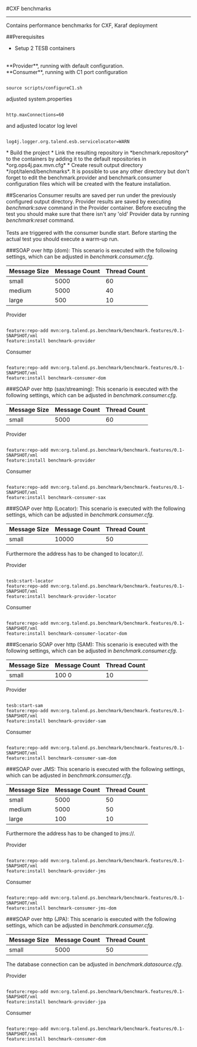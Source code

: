 #CXF benchmarks

- - -

Contains performance benchmarks for CXF, Karaf deployment

##Prerequisites
* Setup 2 TESB containers
<br />
**Provider**, running with default configuration.
<br />
**Consumer**, running with C1 port configuration
<pre><code>
source scripts/configureC1.sh
</pre></code>
adjusted system.properties
<pre><code>
http.maxConnections=60
</code></pre>
and adjusted locator log level
<pre><code>
log4j.logger.org.talend.esb.servicelocator=WARN
</pre></code>
* Build the project
* Link the resulting repository in *benchmark.repository* to the containers by adding it to the default repositories in
 *org.ops4j.pax.mvn.cfg*
* Create result output directory */opt/talend/benchmarks*. It is possible to use any other directory but don't 
forget to edit the benchmark.provider and benchmark.consumer configuration files which will be created with the feature
installation.

##Scenarios
Consumer results are saved per run under the previously configured output directory. Provider results are saved 
by executing *benchmark:save* command in the Provider container. Before executing the test you should make sure
that there isn't any 'old' Provider data by running *benchmark:reset* command.
<br/>
<br/>
Tests are triggered with the consumer bundle start. Before starting the actual test you should execute a warm-up run.

###SOAP over http (dom):
This scenario is executed with the following settings, which can be adjusted in *benchmark.consumer.cfg*. 

| Message Size  | Message Count | Thread Count  |
| ------------- | ------------- | ------------- |
| small         | 5000          | 60            |
| medium        | 5000          | 40            |
| large         | 500           | 10            |

<p>Provider</p>
<pre><code>
feature:repo-add mvn:org.talend.ps.benchmark/benchmark.features/0.1-SNAPSHOT/xml
feature:install benchmark-provider
</code></pre>
<p>Consumer</p>
<pre><code>
feature:repo-add mvn:org.talend.ps.benchmark/benchmark.features/0.1-SNAPSHOT/xml
feature:install benchmark-consumer-dom
</code></pre>

###SOAP over http (sax/streaming):
This scenario is executed with the following settings, which can be adjusted in *benchmark.consumer.cfg*.
 
| Message Size  | Message Count | Thread Count  |
| ------------- | ------------- | ------------- |
| small         | 5000          | 60            |

<p>Provider</p>
<pre><code>
feature:repo-add mvn:org.talend.ps.benchmark/benchmark.features/0.1-SNAPSHOT/xml
feature:install benchmark-provider
</code></pre>
<p>Consumer</p>
<pre><code>
feature:repo-add mvn:org.talend.ps.benchmark/benchmark.features/0.1-SNAPSHOT/xml
feature:install benchmark-consumer-sax
</code></pre>

###SOAP over http (Locator):
This scenario is executed with the following settings, which can be adjusted in *benchmark.consumer.cfg*.
 
| Message Size  | Message Count | Thread Count  |
| ------------- | ------------- | ------------- |
| small         | 10000         | 50            |

Furthermore the address has to be changed to locator://.

<p>Provider</p>
<pre><code>
tesb:start-locator
feature:repo-add mvn:org.talend.ps.benchmark/benchmark.features/0.1-SNAPSHOT/xml
feature:install benchmark-provider-locator
</code></pre>
<p>Consumer</p>
<pre><code>
feature:repo-add mvn:org.talend.ps.benchmark/benchmark.features/0.1-SNAPSHOT/xml
feature:install benchmark-consumer-locator-dom
</code></pre>

###Scenario SOAP over http (SAM):
This scenario is executed with the following settings, which can be adjusted in *benchmark.consumer.cfg*.
 
| Message Size  | Message Count | Thread Count  |
| ------------- | ------------- | ------------- |
| small         | 100 0         | 10            |

<p>Provider</p>
<pre><code>
tesb:start-sam
feature:repo-add mvn:org.talend.ps.benchmark/benchmark.features/0.1-SNAPSHOT/xml
feature:install benchmark-provider-sam
</code></pre>
<p>Consumer</p>
<pre><code>
feature:repo-add mvn:org.talend.ps.benchmark/benchmark.features/0.1-SNAPSHOT/xml
feature:install benchmark-consumer-sam-dom
</code></pre>

###SOAP over JMS:
This scenario is executed with the following settings, which can be adjusted in *benchmark.consumer.cfg*. 

| Message Size  | Message Count | Thread Count  |
| ------------- | ------------- | ------------- |
| small         | 5000          | 50            |
| medium        | 5000          | 50            |
| large         | 100           | 10            |

Furthermore the address has to be changed to jms://.

<p>Provider</p>
<pre><code>
feature:repo-add mvn:org.talend.ps.benchmark/benchmark.features/0.1-SNAPSHOT/xml
feature:install benchmark-provider-jms
</code></pre>
<p>Consumer</p>
<pre><code>
feature:repo-add mvn:org.talend.ps.benchmark/benchmark.features/0.1-SNAPSHOT/xml
feature:install benchmark-consumer-jms-dom
</code></pre>

###SOAP over http (JPA):
This scenario is executed with the following settings, which can be adjusted in *benchmark.consumer.cfg*. 

| Message Size  | Message Count | Thread Count  |
| ------------- | ------------- | ------------- |
| small         | 5000          | 50            |

The database connection can be adjusted in *benchmark.datasource.cfg*.

<p>Provider</p>
<pre><code>
feature:repo-add mvn:org.talend.ps.benchmark/benchmark.features/0.1-SNAPSHOT/xml
feature:install benchmark-provider-jpa
</code></pre>
<p>Consumer</p>
<pre><code>
feature:repo-add mvn:org.talend.ps.benchmark/benchmark.features/0.1-SNAPSHOT/xml
feature:install benchmark-consumer-dom
</code></pre>
